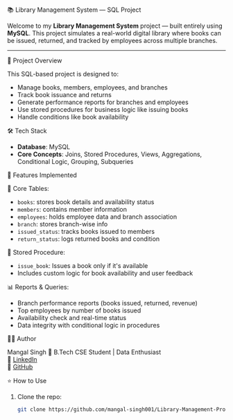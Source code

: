 📚 Library Management System — SQL Project

Welcome to my **Library Management System** project — built entirely using **MySQL**. This project simulates a real-world digital library where books can be issued, returned, and tracked by employees across multiple branches.

---

🚀 Project Overview

This SQL-based project is designed to:

- Manage books, members, employees, and branches
- Track book issuance and returns
- Generate performance reports for branches and employees
- Use stored procedures for business logic like issuing books
- Handle conditions like book availability



🛠️ Tech Stack

- **Database**: MySQL
- **Core Concepts**: Joins, Stored Procedures, Views, Aggregations, Conditional Logic, Grouping, Subqueries



🧾 Features Implemented

🔸 Core Tables:
- `books`: stores book details and availability status
- `members`: contains member information
- `employees`: holds employee data and branch association
- `branch`: stores branch-wise info
- `issued_status`: tracks books issued to members
- `return_status`: logs returned books and condition

🔹 Stored Procedure:
- `issue_book`: Issues a book only if it's available
- Includes custom logic for book availability and user feedback


📊 Reports & Queries:
- Branch performance reports (books issued, returned, revenue)
- Top employees by number of books issued
- Availability check and real-time status
- Data integrity with conditional logic in procedures




🧑‍💻 Author

Mangal Singh
📍 B.Tech CSE Student | Data Enthusiast  
🔗 [LinkedIn](https://www.linkedin.com/in/mangal-singh123/)  
🐙 [GitHub](https://github.com/mangal-singh001)



⭐ How to Use

1. Clone the repo:
   ```bash
   git clone https://github.com/mangal-singh001/Library-Management-Project-SQL.git


